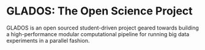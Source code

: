 # GLADOS: The Open Science Project

GLADOS is an open sourced student-driven project geared towards building a high-performance modular computational pipeline for running big data experiments in a parallel fashion.
